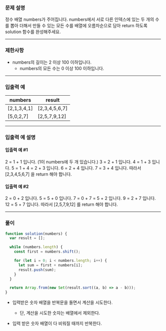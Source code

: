 ### 문제 설명

정수 배열 numbers가 주어집니다. numbers에서 서로 다른 인덱스에 있는 두 개의 수를 뽑아 더해서 만들 수 있는 모든 수를 배열에 오름차순으로 담아 return 하도록 solution 함수를 완성해주세요.

---

### 제한사항

- numbers의 길이는 2 이상 100 이하입니다.
  - numbers의 모든 수는 0 이상 100 이하입니다.

---

### 입출력 예

| numbers     | result        |
| ----------- | ------------- |
| [2,1,3,4,1] | [2,3,4,5,6,7] |
| [5,0,2,7]   | [2,5,7,9,12]  |

---

### 입출력 예 설명

#### 입출력 예 #1

2 = 1 + 1 입니다. (1이 numbers에 두 개 있습니다.)
3 = 2 + 1 입니다.
4 = 1 + 3 입니다.
5 = 1 + 4 = 2 + 3 입니다.
6 = 2 + 4 입니다.
7 = 3 + 4 입니다.
따라서 [2,3,4,5,6,7] 을 return 해야 합니다.

#### 입출력 예 #2

2 = 0 + 2 입니다.
5 = 5 + 0 입니다.
7 = 0 + 7 = 5 + 2 입니다.
9 = 2 + 7 입니다.
12 = 5 + 7 입니다.
따라서 [2,5,7,9,12] 를 return 해야 합니다.

---

### 풀이

```javascript
function solution(numbers) {
  var result = [];

  while (numbers.length) {
    const first = numbers.shift();

    for (let i = 0; i < numbers.length; i++) {
      let sum = first + numbers[i];
      result.push(sum);
    }
  }

  return Array.from(new Set(result.sort((a, b) => a - b)));
}
```

- 입력받은 숫자 배열을 반복문을 돌면서 계산을 시도한다.

  - 단, 계산을 시도한 숫자는 배열에서 제외한다.

- 입력 받은 숫자 배열이 다 비워질 때까지 반복한다.

